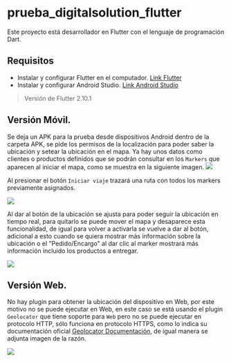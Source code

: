 # prueba_digitalsolution_flutter

Este proyecto está desarrollador en Flutter con el lenguaje de programación Dart.

## Requisitos

- Instalar y configurar Flutter en el computador. [Link Flutter](https://flutter.dev/docs/get-started/install)
- Instalar y configurar Android Studio. [Link Android Studio](https://developer.android.com/studio)

> Versión de Flutter 2.10.1


## Versión Móvil.

Se deja un APK para la prueba desde dispositivos Android dentro de la carpeta APK, se pide los permisos de la localización para poder saber la ubicación y setear la ubicación en el mapa. Ya hay unos datos como clientes o productos definidos que se podrán consultar en los `Markers` que aparecen al iniciar el mapa, como se muestra en la siguiente imagen.
![](docs/map_markers.png)

Al presionar el botón `Iniciar viaje` trazará una ruta con todos los markers previamente asignados.

![](docs/map_markers.png)

Al dar al botón de la ubicación se ajusta para poder seguir la ubicación en tiempo real, para quitarlo se puede mover el mapa y desaparece esta funcionalidad, de igual para volver a activarla se vuelve a dar al botón, adicional a esto cuando se quiera mostrar más información sobre la ubicación o el "Pedido/Encargo" al dar clic al marker mostrará más información incluido los productos a entregar.

![](docs/more_information_client.png)

## Versión Web.

No hay plugin para obtener la ubicación del dispositivo en Web, por este motivo no se puede ejecutar en Web, en este caso se está usando el plugin `Geolocator` que tiene soporte para `Web` pero no se puede ejecutar en protocolo HTTP, sólo funciona en protocolo HTTPS, como lo indica su documentación oficial [Geolocator Documentación](https://pub.dev/packages/geolocator), de igual manera se adjunta imagen de la razón.

![](docs/geolocator_documentation.png)